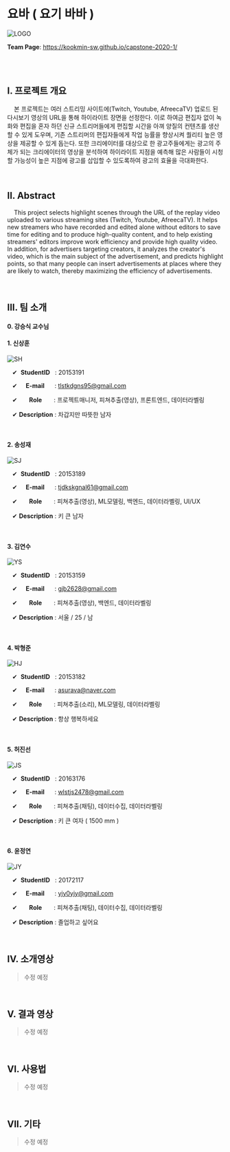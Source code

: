 # 요바 ( 요기 바바 )


![LOGO](https://user-images.githubusercontent.com/58547105/77086346-ffca7480-6a44-11ea-99d4-d0056fbdd1df.png)


**Team Page**: https://kookmin-sw.github.io/capstone-2020-1/

<br/><br/>

## I. 프로젝트 개요



&nbsp;&nbsp;&nbsp;&nbsp;본 프로젝트는 여러 스트리밍 사이트에(Twitch, Youtube, AfreecaTV) 업로드 된 다시보기 영상의 URL을 통해 하이라이트 장면을 선정한다. 이로 하여금 편집자 없이 녹화와 편집을 혼자 하던 신규 스트리머들에게 편집할 시간을 아껴 양질의 컨텐츠를 생산할 수 있게 도우며, 기존 스트리머의 편집자들에게 작업 능률을 향상시켜 퀄리티 높은 영상을 제공할 수 있게 돕는다. 또한 크리에이터를 대상으로 한 광고주들에게는 광고의 주체가 되는 크리에이터의 영상을 분석하여 하이라이트 지점을 예측해 많은 사람들이 시청할 가능성이 높은 지점에 광고를 삽입할 수 있도록하여 광고의 효율을 극대화한다.

<br/>

## II. Abstract


&nbsp;&nbsp;&nbsp;&nbsp;This project selects highlight scenes through the URL of the replay video uploaded to various streaming sites (Twitch, Youtube, AfreecaTV). It helps new streamers who have recorded and edited alone without editors to save time for editing and to produce high-quality content, and to help existing streamers' editors improve work efficiency and provide high quality video. In addition, for advertisers targeting creators, it analyzes the creator's video, which is the main subject of the advertisement, and predicts highlight points, so that many people can insert advertisements at places where they are likely to watch, thereby maximizing the efficiency of advertisements.

<br/>

## III. 팀 소개


#### 0. **강승식 교수님**

#### 1. **신상훈**

![SH](https://user-images.githubusercontent.com/58547105/77393634-c7c68700-6de0-11ea-872c-104f6aedcff0.jpg)

&nbsp;&nbsp;&nbsp;&#10004; &nbsp;**StudentID**&nbsp;&nbsp; : 20153191

&nbsp;&nbsp;&nbsp;&#10004; &nbsp;&nbsp;&nbsp;&nbsp;**E-mail**&nbsp;&nbsp;&nbsp;&nbsp;&nbsp; : tlstkdgns95@gmail.com

&nbsp;&nbsp;&nbsp;&#10004; &nbsp;&nbsp;&nbsp;&nbsp;&nbsp;&nbsp;**Role**&nbsp;&nbsp;&nbsp;&nbsp;&nbsp;&nbsp; : 프로젝트매니저, 피쳐추출(영상), 프론트엔드, 데이터라벨링

&nbsp;&nbsp;&nbsp;&#10004; **Description** : 차갑지만 따뜻한 남자

<br/>

#### 2. **송성재**

![SJ](https://user-images.githubusercontent.com/58547105/77393636-c85f1d80-6de0-11ea-90b9-e3698baa8075.jpg)

&nbsp;&nbsp;&nbsp;&#10004; &nbsp;**StudentID**&nbsp;&nbsp; : 20153189

&nbsp;&nbsp;&nbsp;&#10004; &nbsp;&nbsp;&nbsp;&nbsp;**E-mail**&nbsp;&nbsp;&nbsp;&nbsp;&nbsp; : tjdkskgnal61@gmail.com

&nbsp;&nbsp;&nbsp;&#10004; &nbsp;&nbsp;&nbsp;&nbsp;&nbsp;&nbsp;**Role**&nbsp;&nbsp;&nbsp;&nbsp;&nbsp;&nbsp; : 피쳐추출(영상), ML모델링, 백엔드, 데이터라벨링, UI/UX

&nbsp;&nbsp;&nbsp;&#10004; **Description** : 키 큰 남자


<br/>

#### 3. **김연수**

![YS](https://user-images.githubusercontent.com/58547105/77393637-c8f7b400-6de0-11ea-8963-63e9acd0c86b.jpg)

&nbsp;&nbsp;&nbsp;&#10004; &nbsp;**StudentID**&nbsp;&nbsp; : 20153159

&nbsp;&nbsp;&nbsp;&#10004; &nbsp;&nbsp;&nbsp;&nbsp;**E-mail**&nbsp;&nbsp;&nbsp;&nbsp;&nbsp; : gjb2628@gmail.com

&nbsp;&nbsp;&nbsp;&#10004; &nbsp;&nbsp;&nbsp;&nbsp;&nbsp;&nbsp;**Role**&nbsp;&nbsp;&nbsp;&nbsp;&nbsp;&nbsp; : 피쳐추출(영상), 백엔드, 데이터라벨링

&nbsp;&nbsp;&nbsp;&#10004; **Description** : 서울 / 25 / 남


<br/>

#### 4. **박형준**

![HJ](https://user-images.githubusercontent.com/58547105/77393629-c6955a00-6de0-11ea-85f9-c282856d87a1.jpg)

&nbsp;&nbsp;&nbsp;&#10004; &nbsp;**StudentID**&nbsp;&nbsp; : 20153182

&nbsp;&nbsp;&nbsp;&#10004; &nbsp;&nbsp;&nbsp;&nbsp;**E-mail**&nbsp;&nbsp;&nbsp;&nbsp;&nbsp; : asurava@naver.com 

&nbsp;&nbsp;&nbsp;&#10004; &nbsp;&nbsp;&nbsp;&nbsp;&nbsp;&nbsp;**Role**&nbsp;&nbsp;&nbsp;&nbsp;&nbsp;&nbsp; : 피쳐추출(소리), ML모델링, 데이터라벨링

&nbsp;&nbsp;&nbsp;&#10004; **Description** : 항상 행복하세요


<br/>

#### 5. **허진선**

![JS](https://user-images.githubusercontent.com/58547105/77393631-c72df080-6de0-11ea-85c3-394aa2627d99.jpg)

&nbsp;&nbsp;&nbsp;&#10004; &nbsp;**StudentID**&nbsp;&nbsp; : 20163176

&nbsp;&nbsp;&nbsp;&#10004; &nbsp;&nbsp;&nbsp;&nbsp;**E-mail**&nbsp;&nbsp;&nbsp;&nbsp;&nbsp; : wlstjs2478@gmail.com

&nbsp;&nbsp;&nbsp;&#10004; &nbsp;&nbsp;&nbsp;&nbsp;&nbsp;&nbsp;**Role**&nbsp;&nbsp;&nbsp;&nbsp;&nbsp;&nbsp; : 피쳐추출(채팅), 데이터수집, 데이터라벨링

&nbsp;&nbsp;&nbsp;&#10004; **Description** : 키 큰 여자 ( 1500 mm ) 


<br/>

#### 6. **윤정연**

![JY](https://user-images.githubusercontent.com/58547105/77393633-c7c68700-6de0-11ea-9a49-6cba008fa17f.jpg)

&nbsp;&nbsp;&nbsp;&#10004; &nbsp;**StudentID**&nbsp;&nbsp; : 20172117

&nbsp;&nbsp;&nbsp;&#10004; &nbsp;&nbsp;&nbsp;&nbsp;**E-mail**&nbsp;&nbsp;&nbsp;&nbsp;&nbsp; : yjy0yjy@gmail.com

&nbsp;&nbsp;&nbsp;&#10004; &nbsp;&nbsp;&nbsp;&nbsp;&nbsp;&nbsp;**Role**&nbsp;&nbsp;&nbsp;&nbsp;&nbsp;&nbsp; : 피쳐추출(채팅), 데이터수집, 데이터라벨링

&nbsp;&nbsp;&nbsp;&#10004; **Description** : 졸업하고 싶어요


<br/>

## IV. 소개영상


> 수정 예정

<br/>

## V. 결과 영상


> 수정 예정

<br/>

## VI. 사용법


> 수정 예정

<br/>

## VII. 기타


> 수정 예정